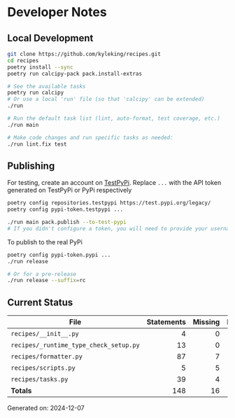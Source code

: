 # Developer Notes

## Local Development

```sh
git clone https://github.com/kyleking/recipes.git
cd recipes
poetry install --sync
poetry run calcipy-pack pack.install-extras

# See the available tasks
poetry run calcipy
# Or use a local 'run' file (so that 'calcipy' can be extended)
./run

# Run the default task list (lint, auto-format, test coverage, etc.)
./run main

# Make code changes and run specific tasks as needed:
./run lint.fix test
```

## Publishing

For testing, create an account on [TestPyPi](https://test.pypi.org/legacy/). Replace `...` with the API token generated on TestPyPi or PyPi respectively

```sh
poetry config repositories.testpypi https://test.pypi.org/legacy/
poetry config pypi-token.testpypi ...

./run main pack.publish --to-test-pypi
# If you didn't configure a token, you will need to provide your username and password to publish
```

To publish to the real PyPi

```sh
poetry config pypi-token.pypi ...
./run release

# Or for a pre-release
./run release --suffix=rc
```

## Current Status

<!-- {cts} COVERAGE -->
| File                                   | Statements | Missing | Excluded | Coverage |
|----------------------------------------|-----------:|--------:|---------:|---------:|
| `recipes/__init__.py`                  | 4          | 0       | 0        | 100.0%   |
| `recipes/_runtime_type_check_setup.py` | 13         | 0       | 37       | 100.0%   |
| `recipes/formatter.py`                 | 87         | 7       | 0        | 90.7%    |
| `recipes/scripts.py`                   | 5          | 5       | 0        | 0.0%     |
| `recipes/tasks.py`                     | 39         | 4       | 0        | 80.0%    |
| **Totals**                             | 148        | 16      | 37       | 86.0%    |

Generated on: 2024-12-07
<!-- {cte} -->
